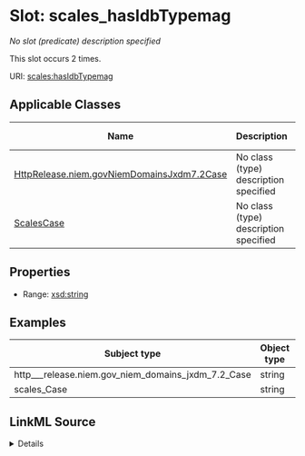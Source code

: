 

# Slot: scales_hasIdbTypemag


_No slot (predicate) description specified_






This slot occurs 2 times.


URI: [scales:hasIdbTypemag](http://schemas.scales-okn.org/rdf/scales#hasIdbTypemag)



<!-- no inheritance hierarchy -->





## Applicable Classes

| Name | Description | Modifies Slot |
| --- | --- | --- |
| [HttpRelease.niem.govNiemDomainsJxdm7.2Case](../classes/HttpRelease.niem.govNiemDomainsJxdm7.2Case.md) | No class (type) description specified |  yes  |
| [ScalesCase](../classes/ScalesCase.md) | No class (type) description specified |  yes  |







## Properties

* Range: [xsd:string](http://www.w3.org/2001/XMLSchema#string)






## Examples

| Subject type | Object type | Example subject | Example object | Occurrences |
| --- | --- | --- | --- | --- |
| http___release.niem.gov_niem_domains_jxdm_7.2_Case | string | scales:/CaseCriminal | -8 | 2 |
| scales_Case | string | scales:/CaseCriminal | -8 | 2 |




## LinkML Source

<details>

```yaml
name: scales_hasIdbTypemag
annotations:
  count:
    tag: count
    value: 2
description: No slot (predicate) description specified
examples:
- object:
    example_object: '-8'
    example_object_type: string
    example_predicate: scales:hasIdbTypemag
    example_subject: scales:/CaseCriminal
    example_subject_type: http___release.niem.gov_niem_domains_jxdm_7.2_Case
- object:
    example_object: '-8'
    example_object_type: string
    example_predicate: scales:hasIdbTypemag
    example_subject: scales:/CaseCriminal
    example_subject_type: scales_Case
from_schema: scales-kg
rank: 1000
slot_uri: scales:hasIdbTypemag
alias: scales_hasIdbTypemag
domain_of:
- http___release.niem.gov_niem_domains_jxdm_7.2_Case
- scales_Case
range: string

```
</details>
